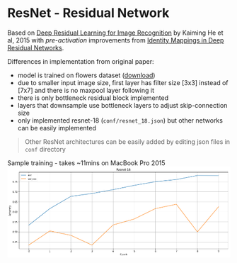 # ResNet - Residual Network

Based on [Deep Residual Learning for Image Recognition](https://arxiv.org/pdf/1512.03385.pdf) by Kaiming He et al, 2015
with _pre-activation_ improvements from [Identity Mappings in Deep Residual Networks](https://arxiv.org/pdf/1603.05027.pdf).

Differences in implementation from original paper:
- model is trained on flowers dataset ([download](http://download.tensorflow.org/example_images/flower_photos.tgz))
- due to smaller input image size, first layer has filter size [3x3] instead of [7x7] and there is no maxpool layer following it
- there is only bottleneck residual block implemented
- layers that downsample use bottleneck layers to adjust skip-connection size
- only implemented resnet-18 (`conf/resnet_18.json`) but other networks can be easily implemented

> Other ResNet architectures can be easily added by editing json files in `conf` directory

Sample training - takes ~11mins on MacBook Pro 2015
![sample_training_resnet_18.png](sample_training_resnet_18.png)
